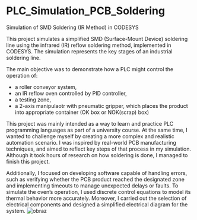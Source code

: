 # PLC_Simulation_PCB_Soldering
Simulation of SMD Soldering (IR Method) in CODESYS

This project simulates a simplified SMD (Surface-Mount Device) soldering line using the infrared (IR) reflow soldering method, implemented in CODESYS.
The simulation represents the key stages of an industrial soldering line.

The main objective was to demonstrate how a PLC might control the operation of:
- a roller conveyor system,
- an IR reflow oven controlled by PID controller,
- a testing zone,
- a 2-axis manipulaotr with pneumatic gripper, which places the product into appropriate container (OK box or NOK(scrap) box)

This project was mainly intended as a way to learn and practice PLC programming languages as part of a university course. At the same time, I wanted to challenge myself by creating a more complex and realistic automation scenario. I was inspired by real-world PCB manufacturing techniques, and aimed to reflect key steps of that process in my simulation. Although it took hours of research on how soldering is done, I managed to finish this project.

Additionally, I focused on developing software capable of handling errors, such as verifying whether the PCB product reached the designated zone and implementing timeouts to manage unexpected delays or faults.
To simulate the oven’s operation, I used discrete control equations to model its thermal behavior more accurately.
Moreover, I carried out the selection of electrical components and designed a simplified electrical diagram for the system.
![obraz](https://github.com/user-attachments/assets/7e273e8b-49fc-45a1-a81c-72cdba43cda4)
